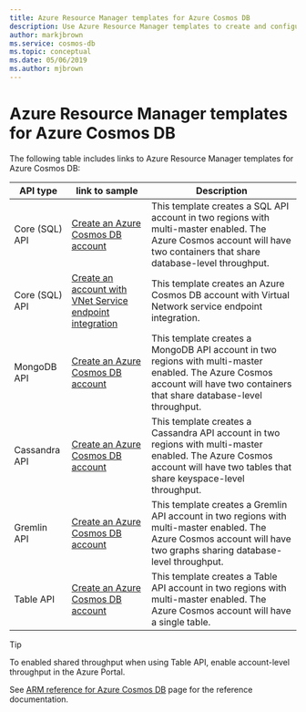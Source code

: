 ```yaml
---
title: Azure Resource Manager templates for Azure Cosmos DB
description: Use Azure Resource Manager templates to create and configure Azure Cosmos DB. 
author: markjbrown
ms.service: cosmos-db
ms.topic: conceptual
ms.date: 05/06/2019
ms.author: mjbrown
---
```


# Azure Resource Manager templates for Azure Cosmos DB

The following table includes links to Azure Resource Manager templates for Azure Cosmos DB:

|**API type** | **link to sample**| **Description** |
|---|---| ---|
|Core (SQL) API| [Create an Azure Cosmos DB account](https://github.com/Azure/azure-quickstart-templates/tree/master/101-cosmosdb-sql) | This template creates a SQL API account in two regions with multi-master enabled. The Azure Cosmos account will have two containers that share database-level throughput. |
|Core (SQL) API | [Create an account with VNet Service endpoint integration](https://github.com/Azure/azure-quickstart-templates/tree/master/101-cosmosdb-sql-shared-ru) | This template creates an Azure Cosmos DB account with Virtual Network service endpoint integration. |
| MongoDB API | [Create an Azure Cosmos DB account](https://github.com/Azure/azure-quickstart-templates/tree/master/101-cosmosdb-mongodb) | This template creates a MongoDB API account in two regions with multi-master enabled. The Azure Cosmos account will have two containers that share database-level throughput. |
| Cassandra API | [Create an Azure Cosmos DB account](https://github.com/Azure/azure-quickstart-templates/tree/master/101-cosmosdb-cassandra) | This template creates a Cassandra API account in two regions with multi-master enabled. The Azure Cosmos account will have two tables that share keyspace-level throughput. |
| Gremlin API| [Create an Azure Cosmos DB account](https://github.com/Azure/azure-quickstart-templates/tree/master/101-cosmosdb-gremlin) | This template creates a Gremlin API account in two regions with multi-master enabled. The Azure Cosmos account will have two graphs sharing database-level throughput. |
| Table API | [Create an Azure Cosmos DB account](https://github.com/Azure/azure-quickstart-templates/tree/master/101-cosmosdb-table) | This template  creates a Table API account in two regions with multi-master enabled. The Azure Cosmos account will have a single table. |

> [!TIP]
> To enabled shared throughput when using Table API, enable account-level throughput in the Azure Portal.

See [ARM reference for Azure Cosmos DB](azure/templates/microsoft.documentdb/allversions) page for the reference documentation.